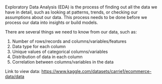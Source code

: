 Exploratory Data Analysis (EDA) is the process of finding out all the data we have in detail, such as looking at patterns, trends, or checking our assumptions about our data. This process needs to be done before we process our data into insights or build models.

There are several things we need to know from our data, such as:
1. Number of rows/records and columns/variables/features
2. Data type for each column
3. Unique values of categorical columns/variables
4. Distribution of data in each column
5. Correlation between columns/variables in the data

Link to view data: https://www.kaggle.com/datasets/carrie1/ecommerce-data/data
